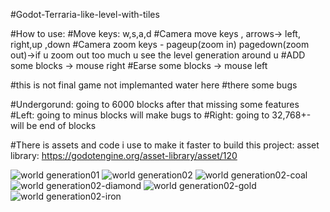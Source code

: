 #Godot-Terraria-like-level-with-tiles<br>

#How to use:
#Move keys: w,s,a,d
#Camera move keys , arrows-> left, right,up ,down 
#Camera zoom keys - pageup(zoom in) pagedown(zoom out)->if u zoom out too much u see the level generation around u
#ADD some blocks -> mouse right
#Earse some blocks -> mouse left 

#this is not final game not implemanted water here
#there some bugs 


#Undergorund: going to 6000 blocks after that missing some features
#Left: going to minus blocks will make bugs to
#Right: going to 32,768+- will be end of blocks 

#There is assets and code i use to make it faster to build this project:
  asset library: https://godotengine.org/asset-library/asset/120



![world generation01](https://github.com/aharon80/Godot-Terraria-like-level-with-tiles/assets/45918521/96b088f2-bc08-4fb5-b0f4-c0fc140dda4b)
![world generation02](https://github.com/aharon80/Godot-Terraria-like-level-with-tiles/assets/45918521/8eabca3d-60ef-4417-943d-16bb0a7e15cb)
![world generation02-coal](https://github.com/aharon80/Godot-Terraria-like-level-with-tiles/assets/45918521/56581971-a9d9-4fde-b429-f98eea3a32e1)
![world generation02-diamond](https://github.com/aharon80/Godot-Terraria-like-level-with-tiles/assets/45918521/8b182bb8-e427-4d9e-944d-df729650cc5c)
![world generation02-gold](https://github.com/aharon80/Godot-Terraria-like-level-with-tiles/assets/45918521/6ebe91f2-a9f3-4e67-87f5-7a585844e657)
![world generation02-iron](https://github.com/aharon80/Godot-Terraria-like-level-with-tiles/assets/45918521/26866d1c-8c30-4abf-82d6-a80dd328af1d)
